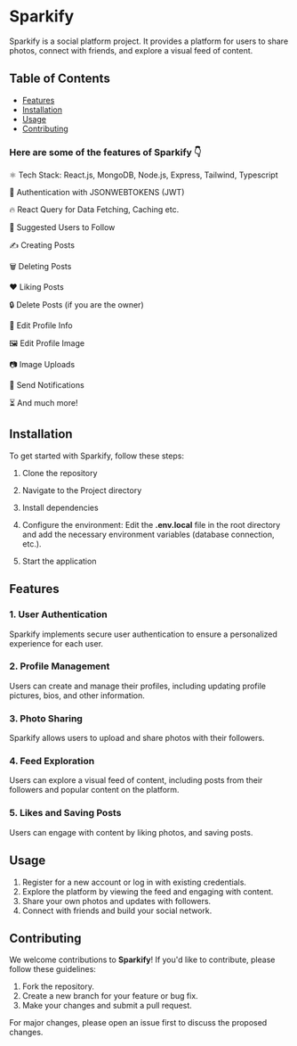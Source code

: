 # Sparkify

Sparkify is a social platform project. It provides a platform for users to share photos, connect with friends, and explore a visual feed of content.
## Table of Contents

- [Features](#features)
- [Installation](#installation)
- [Usage](#usage)
- [Contributing](#contributing)

### Here are some of the features of **Sparkify** 👇

⚛️ Tech Stack: React.js, MongoDB, Node.js, Express, Tailwind, Typescript

🔐 Authentication with JSONWEBTOKENS (JWT)

🔥 React Query for Data Fetching, Caching etc.

👥 Suggested Users to Follow

✍️ Creating Posts

🗑️ Deleting Posts

❤️ Liking Posts

🔒 Delete Posts (if you are the owner)

📝 Edit Profile Info

🖼️ Edit Profile Image

📷 Image Uploads 

🔔 Send Notifications

⏳ And much more!

## Installation

To get started with Sparkify, follow these steps:

1. Clone the repository
   
2. Navigate to the Project directory

3. Install dependencies

4. Configure the environment:
Edit the **.env.local** file in the root directory and add the necessary environment variables (database connection, etc.).

5. Start the application

## Features

### 1. User Authentication
Sparkify implements secure user authentication to ensure a personalized experience for each user.

### 2. Profile Management
Users can create and manage their profiles, including updating profile pictures, bios, and other information.

### 3. Photo Sharing
Sparkify allows users to upload and share photos with their followers.

### 4. Feed Exploration
Users can explore a visual feed of content, including posts from their followers and popular content on the platform.

### 5. Likes and Saving Posts
Users can engage with content by liking photos, and saving posts.


## Usage
1. Register for a new account or log in with existing credentials.
2. Explore the platform by viewing the feed and engaging with content.
3. Share your own photos and updates with followers.
4. Connect with friends and build your social network.


## Contributing

We welcome contributions to **Sparkify**! If you'd like to contribute, please follow these guidelines:

1. Fork the repository.
2. Create a new branch for your feature or bug fix.
3. Make your changes and submit a pull request.

For major changes, please open an issue first to discuss the proposed changes.



